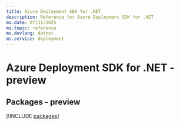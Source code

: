 ```yaml
---
title: Azure Deployment SDK for .NET
description: Reference for Azure Deployment SDK for .NET
ms.date: 07/11/2025
ms.topic: reference
ms.devlang: dotnet
ms.service: deployment
---
```

# Azure Deployment SDK for .NET - preview
## Packages - preview
[!INCLUDE [packages](deployment-index.md)]